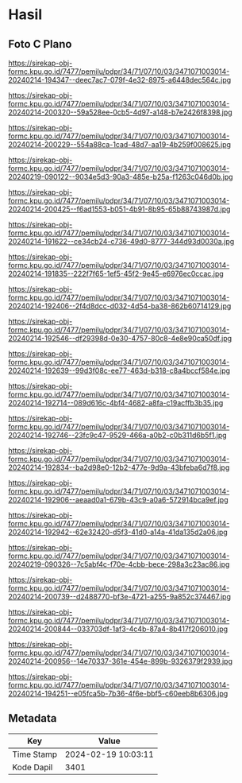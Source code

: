 # Hasil

## Foto C Plano

https://sirekap-obj-formc.kpu.go.id/7477/pemilu/pdpr/34/71/07/10/03/3471071003014-20240214-194347--deec7ac7-079f-4e32-8975-a6448dec564c.jpg

https://sirekap-obj-formc.kpu.go.id/7477/pemilu/pdpr/34/71/07/10/03/3471071003014-20240214-200320--59a528ee-0cb5-4d97-a148-b7e2426f8398.jpg

https://sirekap-obj-formc.kpu.go.id/7477/pemilu/pdpr/34/71/07/10/03/3471071003014-20240214-200229--554a88ca-1cad-48d7-aa19-4b259f008625.jpg

https://sirekap-obj-formc.kpu.go.id/7477/pemilu/pdpr/34/71/07/10/03/3471071003014-20240219-090122--9034e5d3-90a3-485e-b25a-f1263c046d0b.jpg

https://sirekap-obj-formc.kpu.go.id/7477/pemilu/pdpr/34/71/07/10/03/3471071003014-20240214-200425--f6ad1553-b051-4b91-8b95-65b88743987d.jpg

https://sirekap-obj-formc.kpu.go.id/7477/pemilu/pdpr/34/71/07/10/03/3471071003014-20240214-191622--ce34cb24-c736-49d0-8777-344d93d0030a.jpg

https://sirekap-obj-formc.kpu.go.id/7477/pemilu/pdpr/34/71/07/10/03/3471071003014-20240214-191835--222f7f65-1ef5-45f2-9e45-e6976ec0ccac.jpg

https://sirekap-obj-formc.kpu.go.id/7477/pemilu/pdpr/34/71/07/10/03/3471071003014-20240214-192406--2f4d8dcc-d032-4d54-ba38-862b60714129.jpg

https://sirekap-obj-formc.kpu.go.id/7477/pemilu/pdpr/34/71/07/10/03/3471071003014-20240214-192546--df29398d-0e30-4757-80c8-4e8e90ca50df.jpg

https://sirekap-obj-formc.kpu.go.id/7477/pemilu/pdpr/34/71/07/10/03/3471071003014-20240214-192639--99d3f08c-ee77-463d-b318-c8a4bccf584e.jpg

https://sirekap-obj-formc.kpu.go.id/7477/pemilu/pdpr/34/71/07/10/03/3471071003014-20240214-192714--089d616c-4bf4-4682-a8fa-c19acffb3b35.jpg

https://sirekap-obj-formc.kpu.go.id/7477/pemilu/pdpr/34/71/07/10/03/3471071003014-20240214-192746--23fc9c47-9529-466a-a0b2-c0b311d6b5f1.jpg

https://sirekap-obj-formc.kpu.go.id/7477/pemilu/pdpr/34/71/07/10/03/3471071003014-20240214-192834--ba2d98e0-12b2-477e-9d9a-43bfeba6d7f8.jpg

https://sirekap-obj-formc.kpu.go.id/7477/pemilu/pdpr/34/71/07/10/03/3471071003014-20240214-192906--aeaad0a1-679b-43c9-a0a6-572914bca9ef.jpg

https://sirekap-obj-formc.kpu.go.id/7477/pemilu/pdpr/34/71/07/10/03/3471071003014-20240214-192942--62e32420-d5f3-41d0-a14a-41da135d2a06.jpg

https://sirekap-obj-formc.kpu.go.id/7477/pemilu/pdpr/34/71/07/10/03/3471071003014-20240219-090326--7c5abf4c-f70e-4cbb-bece-298a3c23ac86.jpg

https://sirekap-obj-formc.kpu.go.id/7477/pemilu/pdpr/34/71/07/10/03/3471071003014-20240214-200739--d2488770-bf3e-4721-a255-9a852c374467.jpg

https://sirekap-obj-formc.kpu.go.id/7477/pemilu/pdpr/34/71/07/10/03/3471071003014-20240214-200844--033703df-1af3-4c4b-87a4-8b417f206010.jpg

https://sirekap-obj-formc.kpu.go.id/7477/pemilu/pdpr/34/71/07/10/03/3471071003014-20240214-200956--14e70337-361e-454e-899b-9326379f2939.jpg

https://sirekap-obj-formc.kpu.go.id/7477/pemilu/pdpr/34/71/07/10/03/3471071003014-20240214-194251--e05fca5b-7b36-4f6e-bbf5-c60eeb8b6306.jpg


## Metadata

| Key        | Value               |
| ---------- | ------------------- |
| Time Stamp | 2024-02-19 10:03:11 |
| Kode Dapil | 3401                |



